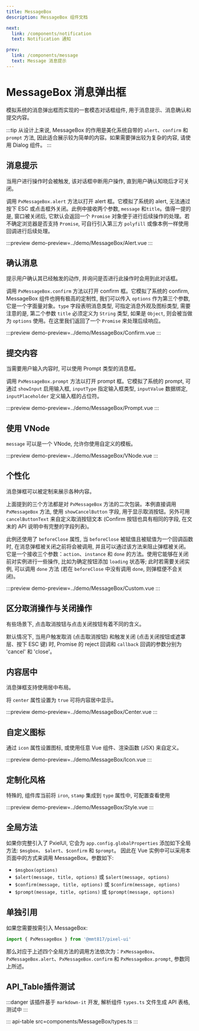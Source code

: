 ```yaml
---
title: MessageBox
description: MessageBox 组件文档

next:
  link: /components/notification
  text: Notification 通知

prev:
  link: /components/message
  text: Message 消息提示
---
```


# MessageBox 消息弹出框

模拟系统的消息弹出框而实现的一套模态对话框组件, 用于消息提示、消息确认和提交内容。

:::tip
从设计上来说, MessageBox 的作用是美化系统自带的 `alert`、`confirm` 和 `prompt` 方法, 因此适合展示较为简单的内容。如果需要弹出较为复杂的内容, 请使用 Dialog 组件。
:::

## 消息提示

当用户进行操作时会被触发, 该对话框中断用户操作, 直到用户确认知晓后才可关闭。

调用 `PxMessageBox.alert` 方法以打开 alert 框。它模拟了系统的 alert, 无法通过按下 ESC 或点击框外关闭。此例中接收两个参数, `message` 和`title`。值得一提的是, 窗口被关闭后, 它默认会返回一个 `Promise` 对象便于进行后续操作的处理。若不确定浏览器是否支持 `Promise`, 可自行引入第三方 `polyfill` 或像本例一样使用回调进行后续处理。

:::preview
demo-preview=../demo/MessageBox/Alert.vue
:::

## 确认消息

提示用户确认其已经触发的动作, 并询问是否进行此操作时会用到此对话框。

调用 `PxMessageBox.confirm` 方法以打开 confirm 框。它模拟了系统的 confirm, MessageBox 组件也拥有极高的定制性, 我们可以传入 `options` 作为第三个参数, 它是一个字面量对象。`type` 字段表明消息类型, 可指定消息外观及图标类型, 需要注意的是, 第二个参数 `title` 必须定义为 `String` 类型, 如果是 `Object`, 则会被当做为 `options` 使用。在这里我们返回了一个 `Promise` 来处理后续响应。

:::preview
demo-preview=../demo/MessageBox/Confirm.vue
:::

## 提交内容

当需要用户输入内容时, 可以使用 Prompt 类型的消息框。

调用 `PxMessageBox.prompt` 方法以打开 prompt 框。它模拟了系统的 prompt, 可通过 `showInput` 启用输入框, `inputType` 指定输入框类型, `inputValue` 数据绑定, `inputPlaceholder` 定义输入框的占位符。

:::preview
demo-preview=../demo/MessageBox/Prompt.vue
:::

## 使用 VNode

`message` 可以是一个 VNode, 允许你使用自定义的模板。

:::preview
demo-preview=../demo/MessageBox/VNode.vue
:::

## 个性化

消息弹框可以被定制来展示各种内容。

上面提到的三个方法都是对 `PxMessageBox` 方法的二次包装。本例直接调用 `PxMessageBox` 方法, 使用 `showCancelButton` 字段, 用于显示取消按钮。另外可用 `cancelButtonText` 来自定义取消按钮文本 (Confirm 按钮也具有相同的字段, 在文末的 API 说明中有完整的字段列表)。

此例还使用了 `beforeClose` 属性, 当 `beforeClose` 被赋值且被赋值为一个回调函数时, 在消息弹框被关闭之前将会被调用, 并且可以通过该方法来阻止弹框被关闭。它是一个接收三个参数：`action`、`instance` 和 `done` 的方法。使用它能够在关闭前对实例进行一些操作, 比如为确定按钮添加 `loading` 状态等; 此时若需要关闭实例, 可以调用 `done` 方法 (若在  `beforeClose` 中没有调用 `done`, 则弹框便不会关闭)。

:::preview
demo-preview=../demo/MessageBox/Custom.vue
:::

## 区分取消操作与关闭操作​

有些场景下, 点击取消按钮与点击关闭按钮有着不同的含义。

默认情况下, 当用户触发取消 (点击取消按钮) 和触发关闭 (点击关闭按钮或遮罩层、按下 ESC 键) 时, Promise 的 reject 回调和 `callback` 回调的参数分别为 'cancel' 和 'close'。

## 内容居中

消息弹框支持使用居中布局。

将 `center` 属性设置为 `true` 可将内容居中显示。

:::preview
demo-preview=../demo/MessageBox/Center.vue
:::

## 自定义图标

通过 `icon` 属性设置图标, 或使用任意 Vue 组件、渲染函数 (JSX) 来自定义。

:::preview
demo-preview=../demo/MessageBox/Icon.vue
:::

## 定制化风格

特殊的, 组件库当前将 `iron`, `stamp` 集成到 `type` 属性中, 可配置查看使用

:::preview
demo-preview=../demo/MessageBox/Style.vue
:::

## 全局方法

如果你完整引入了 PxielUI, 它会为 `app.config.globalProperties` 添加如下全局方法: `$msgbox`、 `$alert`、`$confirm` 和 `$prompt`。 因此在 Vue 实例中可以采用本页面中的方式来调用 MessageBox。参数如下:

- `$msgbox(options)`
- `$alert(message, title, options)` 或 `$alert(message, options)`
- `$confirm(message, title, options)` 或 `$confirm(message, options)`
- `$prompt(message, title, options)` 或 `$prompt(message, options)`

## 单独引用

如果您需要按需引入 MessageBox:

```ts
import { PxMessageBox } from '@mmt817/pixel-ui'
```

那么对应于上述四个全局方法的调用方法依次为：`PxMessageBox`、`PxMessageBox.alert`、`PxMessageBox.confirm` 和 `PxMessageBox.prompt`, 参数同上所述。

## API_Table插件测试

:::danger
该插件基于 `markdown-it` 开发, 解析组件 `types.ts` 文件生成 API 表格, 测试中
:::

::: api-table src=components/MessageBox/types.ts
:::
